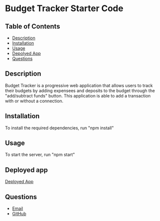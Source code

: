 # Budget Tracker Starter Code

## Table of Contents

- [Description](#description)
- [Installation](#installation)
- [Usage](#usage)
- [Depolyed App](#deployed-app)
- [Questions](#questions)

## Description

Budget Tracker is a progressive web application that allows users to track their budgets by adding expensees and deposits to the budget through the "add/subtract funds" button. This application is able to add a transaction with or without a connection. 

## Installation

To install the required dependencies, run "npm install"

## Usage

To start the server, run "npm start"

## Deployed app

[Deployed App](https://budget-tracker-08092022.herokuapp.com/)

## Questions

- [Email](mailto:Corey.Halseth@gmail.com)
- [GitHub](https://github.com/CHalseth)